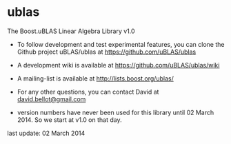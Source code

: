 ublas
=====

The Boost.uBLAS Linear Algebra Library v1.0

- To follow development and test experimental features, you can clone the Github project uBLAS/ublas
at https://github.com/uBLAS/ublas
- A development wiki is available at https://github.com/uBLAS/ublas/wiki
- A mailing-list is available at http://lists.boost.org/ublas/
- For any other questions, you can contact David at david.bellot@gmail.com

- version numbers have never been used for this library until 02 March 2014.
  So we start at v1.0 on that day.

last update: 02 March 2014
